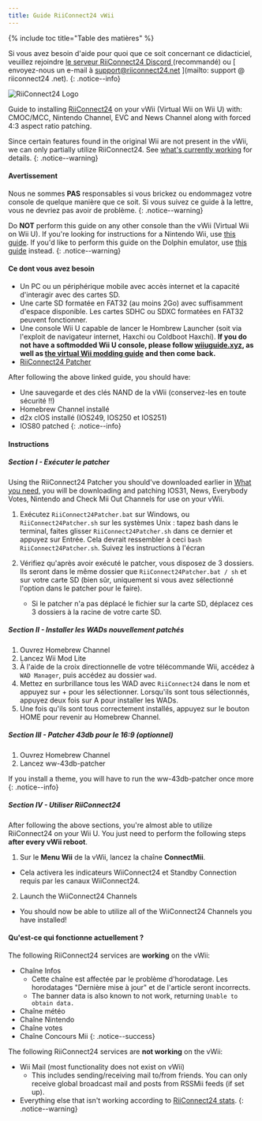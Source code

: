 ```yaml
---
title: Guide RiiConnect24 vWii
---
```


{% include toc title="Table des matières" %}

Si vous avez besoin d'aide pour quoi que ce soit concernant ce didacticiel, veuillez rejoindre [ le serveur RiiConnect24 Discord ](https://discord.gg/rc24) (recommandé) ou \[ envoyez-nous un e-mail à support@riiconnect24.net \](mailto: support @ riiconnect24 .net).
{: .notice--info}

![RiiConnect24 Logo](/images/WiiRC24Logo.jpg)

Guide to installing [RiiConnect24](https://rc24.xyz) on your vWii (Virtual Wii on Wii U) with: CMOC/MCC, Nintendo Channel, EVC and News Channel along with forced 4:3 aspect ratio patching.

Since certain features found in the original Wii are not present in the vWii, we can only partially utilize RiiConnect24. See [what's currently working](#whats-currently-working) for details.
{: .notice--warning}

#### Avertissement

Nous ne sommes **PAS** responsables si vous brickez ou endommagez votre console de quelque manière que ce soit. Si vous suivez ce guide à la lettre, vous ne devriez pas avoir de problème.
{: .notice--warning}

Do **NOT** perform this guide on any other console than the vWii (Virtual Wii on Wii U). If you're looking for instructions for a Nintendo Wii, use [this guide](riiconnect24). If you'd like to perform this guide on the Dolphin emulator, use [this guide](riiconnect24-dolphin) instead.
{: .notice--warning}

#### Ce dont vous avez besoin

* Un PC ou un périphérique mobile avec accès internet et la capacité d'interagir avec des cartes SD.
* Une carte SD formatée en FAT32 (au moins 2Go) avec suffisamment d'espace disponible. Les cartes SDHC ou SDXC formatées en FAT32 peuvent fonctionner.
* Une console Wii U capable de lancer le Hombrew Launcher (soit via l'exploit de navigateur internet, Haxchi ou Coldboot Haxchi). **If you do not have a softmodded Wii U console, please follow [wiiuguide.xyz](https://wiiuguide.xyz), as well as [the virtual Wii modding guide](https://wiiuguide.xyz/#/vwii-modding) and then come back.**
* [RiiConnect24 Patcher](https://github.com/RiiConnect24/RiiConnect24-Patcher/releases)

After following the above linked guide, you should have:
* Une sauvegarde et des clés NAND de la vWii (conservez-les en toute sécurité !!)
* Homebrew Channel installé
* d2x cIOS installé (IOS249, IOS250 et IOS251)
* IOS80 patched
{: .notice--info}

#### Instructions

##### Section I - Exécuter le patcher

Using the RiiConnect24 Patcher you should've downloaded earlier in [What you need](#what-you-need), you will be downloading and patching IOS31, News, Everybody Votes, Nintendo and Check Mii Out Channels for use on your vWii.

1. Exécutez `RiiConnect24Patcher.bat` sur Windows, ou `RiiConnect24Patcher.sh` sur les systèmes Unix : tapez bash dans le terminal, faites glisser `RiiConnect24Patcher.sh` dans ce dernier et appuyez sur Entrée. Cela devrait ressembler à ceci `bash RiiConnect24Patcher.sh`. Suivez les instructions à l'écran

2. Vérifiez qu'après avoir exécuté le patcher, vous disposez de 3 dossiers. Ils seront dans le même dossier que `RiiConnect24Patcher.bat / sh` et sur votre carte SD (bien sûr, uniquement si vous avez sélectionné l'option dans le patcher pour le faire).
   - Si le patcher n'a pas déplacé le fichier sur la carte SD, déplacez ces 3 dossiers à la racine de votre carte SD.

##### Section II - Installer les WADs nouvellement patchés

1. Ouvrez Homebrew Channel
2. Lancez Wii Mod Lite
3. À l'aide de la croix directionnelle de votre télécommande Wii, accédez à `WAD Manager`, puis accédez au dossier `wad`.
4. Mettez en surbrillance tous les WAD avec `RiiConnect24` dans le nom et appuyez sur + pour les sélectionner. Lorsqu'ils sont tous sélectionnés, appuyez deux fois sur A pour installer les WADs.
5. Une fois qu'ils sont tous correctement installés, appuyez sur le bouton HOME pour revenir au Homebrew Channel.

##### Section III - Patcher 43db pour le 16:9 (optionnel)

1. Ouvrez Homebrew Channel
2. Lancez ww-43db-patcher

If you install a theme, you will have to run the ww-43db-patcher once more
{: .notice--info}

##### Section IV - Utiliser RiiConnect24

After following the above sections, you're almost able to utilize RiiConnect24 on your Wii U. You just need to perform the following steps **after every vWii reboot**.

1. Sur le **Menu Wii** de la vWii, lancez la chaîne **ConnectMii**.
* Cela activera les indicateurs WiiConnect24 et Standby Connection requis par les canaux WiiConnect24.
2. Launch the WiiConnect24 Channels
* You should now be able to utilize all of the WiiConnect24 Channels you have installed!

#### Qu'est-ce qui fonctionne actuellement ?
The following RiiConnect24 services are **working** on the vWii:
* Chaîne Infos
    * Cette chaîne est affectée par le problème d'horodatage. Les horodatages "Dernière mise à jour" et de l'article seront incorrects.
    * The banner data is also known to not work, returning `Unable to obtain data.`
* Chaîne météo
* Chaîne Nintendo
* Chaîne votes
* Chaîne Concours Mii
{: .notice--success}

The following RiiConnect24 services are **not working** on the vWii:
* Wii Mail (most functionality does not exist on vWii)
    * This includes sending/receiving mail to/from friends. You can only receive global broadcast mail and posts from RSSMii feeds (if set up).
* Everything else that isn't working according to [RiiConnect24 stats](https://rc24.xyz/stats/index.html).
{: .notice--warning}
